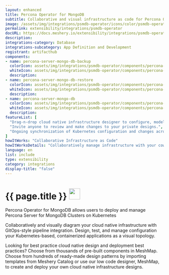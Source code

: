 ```yaml
---
layout: enhanced
title: Percona Operator for MongoDB
subtitle: Collaborative and visual infrastructure as code for Percona Operator for MongoDB
image: /assets/img/integrations/psmdb-operator/icons/color/psmdb-operator-color.svg
permalink: extensibility/integrations/psmdb-operator
docURL: https://docs.meshery.io/extensibility/integrations/psmdb-operator
description: 
integrations-category: Database
integrations-subcategory: App Definition and Development
registrant: artifacthub
components: 
- name: percona-server-mongo-db-backup
  colorIcon: assets/img/integrations/psmdb-operator/components/percona-server-mongo-db-backup/icons/color/percona-server-mongo-db-backup-color.svg
  whiteIcon: assets/img/integrations/psmdb-operator/components/percona-server-mongo-db-backup/icons/white/percona-server-mongo-db-backup-white.svg
  description: 
- name: percona-server-mongo-db-restore
  colorIcon: assets/img/integrations/psmdb-operator/components/percona-server-mongo-db-restore/icons/color/percona-server-mongo-db-restore-color.svg
  whiteIcon: assets/img/integrations/psmdb-operator/components/percona-server-mongo-db-restore/icons/white/percona-server-mongo-db-restore-white.svg
  description: 
- name: percona-server-mongo-db
  colorIcon: assets/img/integrations/psmdb-operator/components/percona-server-mongo-db/icons/color/percona-server-mongo-db-color.svg
  whiteIcon: assets/img/integrations/psmdb-operator/components/percona-server-mongo-db/icons/white/percona-server-mongo-db-white.svg
  description: 
featureList: [
  "Drag-n-drop cloud native infrastructure designer to configure, model, and deploy your workloads.",
  "Invite anyone to review and make changes to your private designs.",
  "Ongoing synchronization of Kubernetes configuration and changes across any number of clusters."
]
howItWorks: "Collaborative Infrastructure as Code"
howItWorksDetails: "Collaboratively manage infrastructure with your coworkers synchronously sharing the same designs."
language: en
list: include
type: extensibility
category: integrations
display-title: "false"
---
```

<h1>{{ page.title }} <img src="{{ page.image }}" style="width: 35px; height: 35px;" /></h1>

<p>
Percona Operator for MongoDB allows users to deploy and manage Percona Server for MongoDB Clusters on Kubernetes
</p>
<p>
    Collaboratively and visually diagram your cloud native infrastructure with GitOps-style pipeline integration. Design, test, and manage configuration your Kubernetes-based, containerized applications as a visual topology.
</p>
<p>
    Looking for best practice cloud native design and deployment best practices? Choose from thousands of pre-built components in MeshMap. Choose from hundreds of ready-made design patterns by importing templates from Meshery Catalog or use our low code designer, MeshMap, to create and deploy your own cloud native infrastructure designs.
</p>
